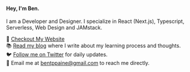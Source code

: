 #### Hey, I'm Ben.

I am a Developer and Designer. I specialize in React (Next.js), Typescript, Serverless, Web Design and JAMstack.

👾 [Checkout My Website](https://bnpne.io/)  
📚 [Read my blog](https://bnpne.io/blog) where I write about my learning process and thoughts.  
🐦 [Follow me on Twitter](https://twitter.com/home) for daily updates.  
💌 Email me at <bentppaine@gmail.com> to reach me directly.
